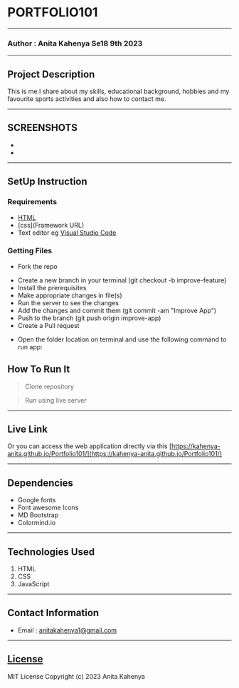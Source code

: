 #  PORTFOLIO101
*****
### Author : Anita Kahenya Se18 9th 2023
****
## Project Description
This is me.I share about my skills, educational background, hobbies and my favourite sports activities and also how to contact me.
******

## SCREENSHOTS
- 
- 



********
## SetUp Instruction
### Requirements
* [HTML](html.com)
* [css](Framework URL)
* Text editor eg [Visual Studio Code](https://code.visualstudio.com/download)


### Getting Files
* Fork the repo
- Create a new branch in your terminal (git checkout -b improve-feature)
- Install the prerequisites
- Make appropriate changes in file(s)
- Run the server to see the changes
- Add the changes and commit them (git commit -am "Improve App")
- Push to the branch (git push origin improve-app)
- Create a Pull request
* Open the folder location on terminal and use the following command to run app:

## How To Run It
>  Clone repository

> Run using live server
*****
## Live Link
Or you can access the web application directly via this [https://kahenya-anita.github.io/Portfolio101/](https://kahenya-anita.github.io/Portfolio101/)
*****
## Dependencies
- Google fonts
- Font awesome Icons
- MD Bootstrap
- Colormind.io
*****
## Technologies Used
1. HTML
2. CSS
3. JavaScript
*****
## Contact Information
* Email : anitakahenya1@gmail.com
*****
## [License](LICENSE)
MIT License
Copyright (c) 2023 Anita Kahenya